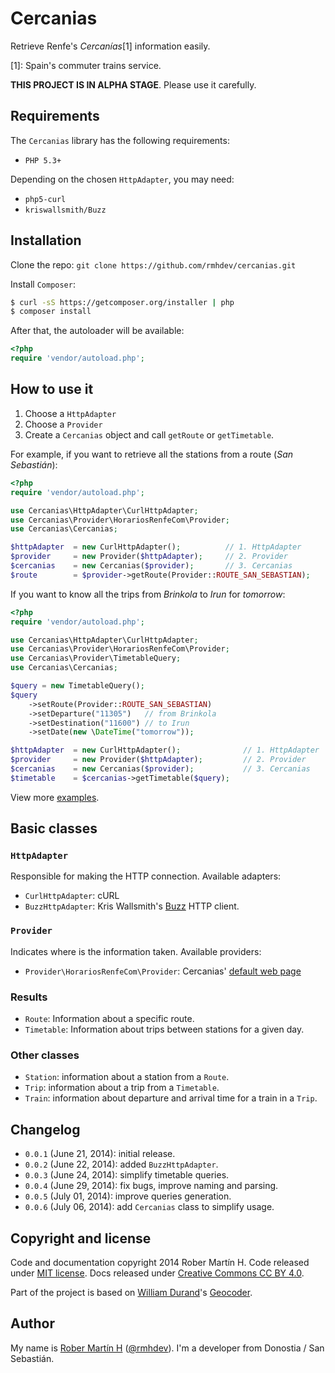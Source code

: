 # Cercanias

Retrieve Renfe's *Cercanías*[1] information easily.

[1]: Spain's commuter trains service.

**THIS PROJECT IS IN ALPHA STAGE**. Please use it carefully.

## Requirements

The `Cercanias` library has the following requirements:

- `PHP 5.3+`

Depending on the chosen `HttpAdapter`, you may need:

- `php5-curl`
- `kriswallsmith/Buzz`

## Installation

Clone the repo: `git clone https://github.com/rmhdev/cercanias.git`

Install `Composer`:

``` bash
$ curl -sS https://getcomposer.org/installer | php
$ composer install
```

After that, the autoloader will be available:

``` php
<?php
require 'vendor/autoload.php';
```

## How to use it

1. Choose a `HttpAdapter`
2. Choose a `Provider`
3. Create a `Cercanias` object and call `getRoute` or `getTimetable`.

For example, if you want to retrieve all the stations from a route (*San Sebastián*):

``` php
<?php
require 'vendor/autoload.php';

use Cercanias\HttpAdapter\CurlHttpAdapter;
use Cercanias\Provider\HorariosRenfeCom\Provider;
use Cercanias\Cercanias;

$httpAdapter  = new CurlHttpAdapter();          // 1. HttpAdapter
$provider     = new Provider($httpAdapter);     // 2. Provider
$cercanias    = new Cercanias($provider);       // 3. Cercanias
$route        = $provider->getRoute(Provider::ROUTE_SAN_SEBASTIAN);
```

If you want to know all the trips from *Brinkola* to *Irun* for *tomorrow*:

``` php
<?php
require 'vendor/autoload.php';

use Cercanias\HttpAdapter\CurlHttpAdapter;
use Cercanias\Provider\HorariosRenfeCom\Provider;
use Cercanias\Provider\TimetableQuery;
use Cercanias\Cercanias;

$query = new TimetableQuery();
$query
    ->setRoute(Provider::ROUTE_SAN_SEBASTIAN)
    ->setDeparture("11305")   // from Brinkola
    ->setDestination("11600") // to Irun
    ->setDate(new \DateTime("tomorrow"));

$httpAdapter  = new CurlHttpAdapter();              // 1. HttpAdapter
$provider     = new Provider($httpAdapter);         // 2. Provider
$cercanias    = new Cercanias($provider);           // 3. Cercanias
$timetable    = $cercanias->getTimetable($query);
```

View more [examples](examples).

## Basic classes

### `HttpAdapter`

Responsible for making the HTTP connection. Available adapters:

- `CurlHttpAdapter`: cURL
- `BuzzHttpAdapter`: Kris Wallsmith's [Buzz] HTTP client.

### `Provider`

Indicates where is the information taken. Available providers:

- `Provider\HorariosRenfeCom\Provider`: Cercanias' [default web page]

### Results

- `Route`: Information about a specific route.
- `Timetable`: Information about trips between stations for a given day.

### Other classes

- `Station`: information about a station from a `Route`.
- `Trip`: information about a trip from a `Timetable`.
- `Train`: information about departure and arrival time for a train in a `Trip`.

## Changelog

* `0.0.1` (June 21, 2014): initial release.
* `0.0.2` (June 22, 2014): added `BuzzHttpAdapter`.
* `0.0.3` (June 24, 2014): simplify timetable queries.
* `0.0.4` (June 29, 2014): fix bugs, improve naming and parsing.
* `0.0.5` (July 01, 2014): improve queries generation.
* `0.0.6` (July 06, 2014): add `Cercanias` class to simplify usage.

## Copyright and license

Code and documentation copyright 2014 Rober Martín H.
Code released under [MIT license](LICENSE).
Docs released under [Creative Commons CC BY 4.0][].

Part of the project is based on [William Durand]'s [Geocoder][].

## Author

My name is [Rober Martín H][] ([@rmhdev][]). I'm a developer from Donostia / San Sebastián.

[Buzz]: https://github.com/kriswallsmith/Buzz
[default web page]: http://www.renfe.com/viajeros/cercanias/
[Creative Commons CC BY 4.0]: http://creativecommons.org/licenses/by/4.0/
[William Durand]: http://williamdurand.fr/
[Geocoder]: https://github.com/geocoder-php/Geocoder
[Rober Martín H]: http://rmhdev.net/
[@rmhdev]: http://twitter.com/rmhdev

